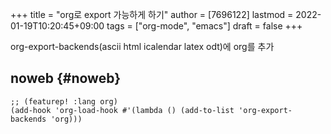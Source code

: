 +++
title = "org로 export 가능하게 하기"
author = [7696122]
lastmod = 2022-01-19T10:20:45+09:00
tags = ["org-mode", "emacs"]
draft = false
+++

org-export-backends(ascii html icalendar latex odt)에 org를 추가  


## noweb {#noweb}

```elisp
;; (featurep! :lang org)
(add-hook 'org-load-hook #'(lambda () (add-to-list 'org-export-backends 'org)))
```
